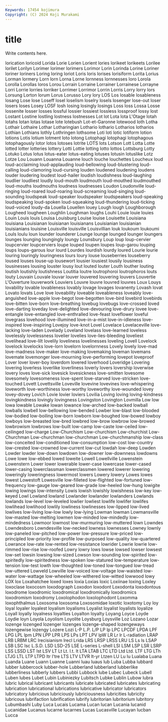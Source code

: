 ```yaml
---
Keywords: 17454 kojimura
Copyright: (C) 2024 Koji Murakami
---
```


# title

Write contents here.




lorication loricoid Lorida Lorie Lorien Lorient lories lorikeet lorikeets Lorilee
lorilet Lorilyn Lorimer lorimer lorimers Lorimor Lorin Lorinda Lorine Loriner
loriner loriners Loring loring loriot Loris loris lorises lorisiform Lorita
Lorius Lorman lormery Lorn lorn Lorna Lorne lornness lornnesses loro
Lorola Lorolla Lorollas loros Lorou Lorrain Lorraine Lorrainer Lorrainese Lorrayne
Lorri Lorrie lorries lorriker Lorrimer Lorrimor Lorrin Lorris Lorry lorry
lors Lorsung Lorton lorum Lorus Lorusso Lory lory LOS Los
losable losableness losang Lose lose Loseff losel loselism loselry losels
losenger lose-out loser losers loses Losey LOSF losh losing losingly
losings Loss loss Lossa Losse lossenite losser losses lossful lossier
lossiest lossless lossproof lossy lost Lostant Lostine lostling lostness lostnesses
Lot lot Lota lota L'Otage lotah lotahs lotan lotas lotase
lote lotebush Lot-et-Garonne lotewood loth Lotha Lothair Lothaire Lothar Lotharingian
Lothario lothario Lotharios lotharios Lothian Lothians lothly Lothringen lothsome Loti
loti lotic lotiform lotion lotions Lotis lotium lotment loto lotong
Lotophagi lotophagi lotophagous lotophagously lotor lotos lotoses lotrite LOTS lots
Lotson Lott Lotta Lotte lotted lotter lotteries lottery Lotti Lottie
lotting lotto lottos Lottsburg Lotty Lotuko Lotus lotus lotus-eater lotus-eating
lotuses lotusin lotuslike Lotz Lotze Lou Louann Louanna Louanne louch
louche louchettes Loucheux loud loud-acclaiming loud-applauding loud-bellowing loud-blustering loud-calling loud-clamoring
loud-cursing louden loudened loudening loudens louder loudering loudest loud-hailer loudish
loudishness loud-laughing loudlier loudliest loudly loud-mouth loudmouth loud-mouthed loudmouthed loud-mouths
loudmouths loudness loudnesses Loudon Loudonville loud-ringing loud-roared loud-roaring loud-screaming loud-singing
loud-sounding loudspeak loud-speaker loudspeaker loudspeakers loud-speaking loudspeaking loud-spoken loud-squeaking loud-thundering
loud-ticking loud-voiced loudy-da Louella Louellen louey Lough lough Loughborough Lougheed
lougheen Loughlin Loughman loughs Louhi Louie louie louies Louin Louis
louis Louisa Louisburg Louise louise Louisette Louisiana louisiana Louisianan louisianan
louisianans Louisianian louisianian louisianians louisine Louisville louisville Louisvillian louk loukoum
loukoumi Louls loulu loun lounder lounderer Lounge lounge lounged lounger
loungers lounges lounging loungingly loungy Lounsbury Loup loup loup-cervier loupcervier
loupcerviers loupe louped loupen loupes loup-garou louping loups loups-garous lour
lourd Lourdes lourdish lourdy loured Lourie lourie louring louringly louringness
lours loury louse louseberries louseberry loused louses louse-up lousewort lousier
lousiest lousily lousiness lousinesses lousing louster lousy lout louted louter
Louth louther louting loutish loutishly loutishness Loutitia loutre loutrophoroi loutrophoros
louts louty Louvain Louvale louvar louver louvered louvering louvers Louvertie
L'Ouverture louverwork Louviers Louvre louvre louvred louvres Loux Louys lovability
lovable lovableness lovably lovage lovages lovanenty Lovash lovat Lovato lovats
Love love loveability loveable loveableness loveably love-anguished love-apple love-begot love-begotten
love-bird lovebird lovebirds love-bitten love-born love-breathing lovebug lovebugs love-crossed loved
love-darting loveday love-delighted love-devouring love-drury lovee love-entangle love-entangled love-enthralled love-feast
loveflower loveful lovegrass lovehood love-illumined love-in-a-mist love-in-idleness love-inspired love-inspiring Lovejoy
love-knot Lovel Lovelace Lovelaceville love-lacking love-laden Lovelady Loveland lovelass love-learned
loveless lovelessly lovelessness lovelier lovelies love-lies-bleeding loveliest lovelihead love-lilt lovelily
loveliness lovelinesses loveling Lovell Lovelock lovelock lovelocks love-lorn lovelorn lovelornness
Lovely lovely love-mad love-madness love-maker love-making lovemaking loveman lovemans lovemate
lovemonger love-mourning love-performing lovepot loveproof Lover lover lover-boy loverdom lovered
loverhood Loveridge Lovering lovering loverless loverlike loverliness loverly lovers lovership
loverwise lovery loves love-sick lovesick lovesickness love-smitten lovesome lovesomely lovesomeness
love-spent love-starved love-stricken love-touched Lovett Lovettsville Loveville lovevine lovevines love-whispering
loveworth love-worthiness love-worthy loveworthy love-wounded lovey lovey-dovey Lovich Lovie lovier
loviers Lovilia Loving loving loving-kindness lovingkindness lovingly lovingness Lovingston Lovington
Lovmilla Low low lowa lowable Lowake lowan lowance low-arched low-backed
lowball lowballs lowbell low-bellowing low-bended Lowber low-blast low-blooded low-bodied low-boiling
low-born lowborn low-boughed low-bowed lowboy lowboys low-breasted low-bred lowbred low-brow
lowbrow low-browed lowbrowism lowbrows low-built low-camp low-caste low-ceiled low-ceilinged low-charge
Low-Churchism Low-churchism Low-churchist Low-Churchman Low-churchman low-churchman Low-churchmanship low-class low-conceited low-conditioned
low-consumption low-cost low-country low-crested low-crowned low-current low-cut lowdah low-deep Lowden
Lowder lowder low-down lowdown low-downer low-downness lowdowns Lowe lowe low-ebbed
lowed loweite Lowell Lowellville Lowenstein Lowenstern Lower lower lowerable lower-case
lowercase lower-cased lower-casing lowerclassman lowerclassmen lowered lowerer lowering loweringly loweringness
lowermost lowers Lowery lowery Lowes lowes lowest Lowestoft Lowesville low-filleted
low-flighted low-fortuned low-frequency low-gauge low-geared low-grade low-heeled low-hung lowigite lowing
lowings low-intensity Lowis lowish lowishly lowishness low-key low-keyed Lowl Lowland
lowland Lowlander lowlander lowlanders Lowlands lowlands low-level low-leveled lowlier lowliest
lowlife lowlifer lowlifes lowlihead lowlihood lowlily lowliness lowlinesses low-lipped low-lived
lowlives low-living low-low lowly low-lying Lowman lowman Lowmansville low-masted low-melting
lowmen low-minded low-mindedly low-mindedness Lowmoor lowmost low-murmuring low-muttered lown Lowndes
Lowndesboro Lowndesville low-necked lowness lownesses Lowney lownly low-paneled low-pitched low-power
low-pressure low-priced low-principled low-priority low-profile low-purposed low-quality low-quartered Lowrance low-rate
low-rented low-resistance lowrider Lowrie lowrie low-rimmed low-rise low-roofed Lowry lowry
lows lowse lowsed lowser lowsest low-set lowsin lowsing low-sized Lowson
low-sounding low-spirited low-spiritedly low-spiritedness low-spoken low-statured low-temperature low-tension low-test lowth
low-thoughted low-toned low-tongued low-tread low-uttered Lowveld Lowville low-voiced low-voltage low-waisted
low-water low-wattage low-wheeled low-withered low-witted lowwood lowy LOX lox Loxahatchee
loxed loxes loxia Loxias loxic Loxiinae loxing Loxley loxoclase loxocosm
loxodograph Loxodon loxodont Loxodonta loxodontous loxodrome loxodromic loxodromical loxodromically loxodromics
loxodromism loxodromy Loxolophodon loxolophodont Loxomma loxophthalmus Loxosoma loxosoma Loxosomidae loxotic
loxotomy Loy loy loyal loyaler loyalest loyalism loyalisms Loyalist loyalist
loyalists loyalize Loyall loyally loyalness loyalties Loyalton loyalty Loyang Loyce
Loyde Loydie loyn Loyola Loyolism Loyolite Loysburg Loysville Loz Lozano
Lozar lozenge lozenged lozenger lozenges lozenge-shaped lozengeways lozengewise lozengy Lozere
Lozi L-P L.P. L/P LP lp LPC LPCDF LPDA LPF
LPG LPL lpm LPN LPP LPR LPS LPs LPT LPV
lpW LR Lr lr L-radiation LRAP LRB LRBM LRC lrecisianism
lrecl Lrida LRS LRSP LRSS LRU LS Ls ls LSAP
LSB LSC lsc L.S.D. LSD LSD-25 LSE L-series L-shell LSI
LSM LSP LSR LSRP LSS LSSD LST lst LSV LT
Lt Lt. l.t. lt LTA LTAB LTC LTD Ltd Ltd.
LTF LTG LTh LTJG LTL LTP LTPD ltr l'tre LTS
LTV LTVR lt-yr Ltzen LU Lu lu Lualaba Luana Luanda
Luane Luann Luanne Luanni luau luaus lub Luba Lubba lubbard
lubber lubbercock lubber-hole Lubberland lubberland lubberlike lubberliness lubberly lubbers Lubbi
Lubbock lube Lubec Lubeck Lubell Luben lubes Lubet Lubin Lubiniezky
Lubitsch Lubke Lublin Lubow lubra lubric lubrical lubricant lubricants lubricate
lubricated lubricates lubricating lubrication lubricational lubrications lubricative lubricator lubricators lubricatory
lubricious lubriciously lubriciousness lubricities lubricity lubricous lubrifaction lubrification lubrify lubritorian
lubritorium lubritory Lubumbashi Luby Luca Lucais Lucama Lucan lucan Lucania
lucanid Lucanidae Lucanus lucarne lucarnes Lucas Lucasville Lucayan lucban Lucca
